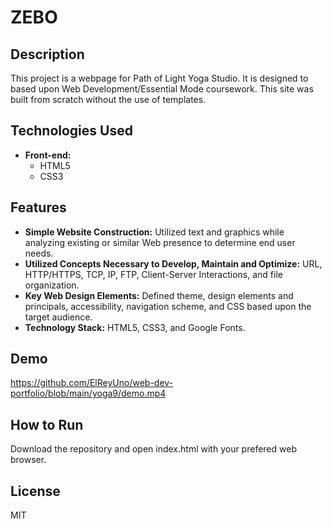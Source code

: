# ZEBO

## Description

This project is a webpage for Path of Light Yoga Studio. It is designed to based upon Web Development/Essential Mode coursework. This site was built from scratch without the use of templates.

## Technologies Used

* **Front-end:** 
    * HTML5
    * CSS3

## Features

* **Simple Website Construction:** Utilized text and graphics while analyzing existing or similar Web presence to determine end user needs.
* **Utilized Concepts Necessary to Develop, Maintain and Optimize:** URL, HTTP/HTTPS, TCP, IP, FTP, Client-Server Interactions, and file organization.
* **Key Web Design Elements:** Defined theme, design elements and principals, accessibility, navigation scheme, and CSS based upon the target audience.
* **Technology Stack:** HTML5, CSS3, and Google Fonts.

## Demo

https://github.com/ElReyUno/web-dev-portfolio/blob/main/yoga9/demo.mp4

## How to Run

Download the repository and open index.html with your prefered web browser.

## License

MIT
